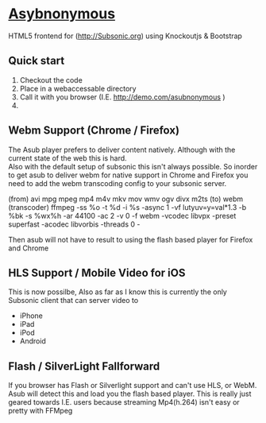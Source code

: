 # [Asybnonymous](https://github.com/analogrithems/asubnonymous)

HTML5 frontend for (http://Subsonic.org) using Knockoutjs & Bootstrap


## Quick start

1. Checkout the code 
2. Place in a webaccessable directory
3. Call it with you browser (I.E. http://demo.com/asubnonymous )
4. 


## Webm Support (Chrome / Firefox)
The Asub player prefers to deliver content natively. Although with the current state of the web this is hard.  
Also with the default setup of subsonic this isn't always possible.  So inorder to get asub to deliver webm for native
support in Chrome and Firefox you need to add the webm transcoding config to your subsonic server.

 (from) avi mpg mpeg mp4 m4v mkv mov wmv ogv divx m2ts
 (to) webm
 (transcoder) ffmpeg -ss %o -t %d -i %s -async 1 -vf lutyuv=y=val*1.3 -b %bk -s %wx%h -ar 44100 -ac 2 -v 0 -f webm -vcodec libvpx -preset superfast -acodec libvorbis -threads 0 -

Then asub will not have to result to using the flash based player for Firefox and Chrome

## HLS Support / Mobile Video for iOS
This is now possilbe, Also as far as I know this is currently the only Subsonic client that can server video to 
* iPhone
* iPad
* iPod
* Android

## Flash / SilverLight Fallforward
If you browser has Flash or Silverlight support and can't use HLS, or WebM.  Asub will detect this and 
load you the flash based player.  This is really just geared towards I.E. users because streaming Mp4(h.264) isn't easy or pretty with FFMpeg

